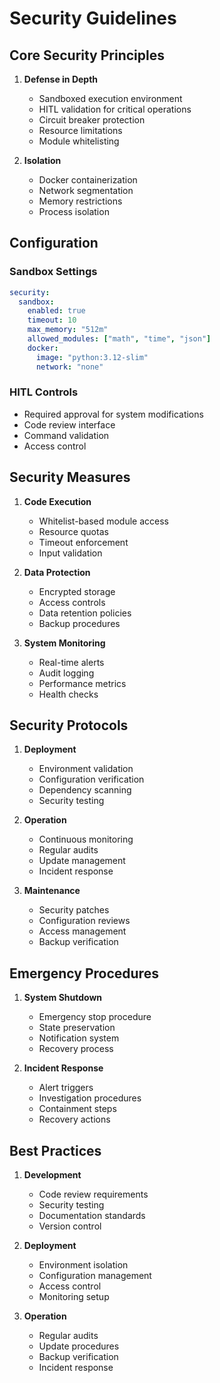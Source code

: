 # Security Guidelines

## Core Security Principles

1. **Defense in Depth**
   - Sandboxed execution environment
   - HITL validation for critical operations
   - Circuit breaker protection
   - Resource limitations
   - Module whitelisting

2. **Isolation**
   - Docker containerization
   - Network segmentation
   - Memory restrictions
   - Process isolation

## Configuration

### Sandbox Settings
```yaml
security:
  sandbox:
    enabled: true
    timeout: 10
    max_memory: "512m"
    allowed_modules: ["math", "time", "json"]
    docker:
      image: "python:3.12-slim"
      network: "none"
```

### HITL Controls
- Required approval for system modifications
- Code review interface
- Command validation
- Access control

## Security Measures

1. **Code Execution**
   - Whitelist-based module access
   - Resource quotas
   - Timeout enforcement
   - Input validation

2. **Data Protection**
   - Encrypted storage
   - Access controls
   - Data retention policies
   - Backup procedures

3. **System Monitoring**
   - Real-time alerts
   - Audit logging
   - Performance metrics
   - Health checks

## Security Protocols

1. **Deployment**
   - Environment validation
   - Configuration verification
   - Dependency scanning
   - Security testing

2. **Operation**
   - Continuous monitoring
   - Regular audits
   - Update management
   - Incident response

3. **Maintenance**
   - Security patches
   - Configuration reviews
   - Access management
   - Backup verification

## Emergency Procedures

1. **System Shutdown**
   - Emergency stop procedure
   - State preservation
   - Notification system
   - Recovery process

2. **Incident Response**
   - Alert triggers
   - Investigation procedures
   - Containment steps
   - Recovery actions

## Best Practices

1. **Development**
   - Code review requirements
   - Security testing
   - Documentation standards
   - Version control

2. **Deployment**
   - Environment isolation
   - Configuration management
   - Access control
   - Monitoring setup

3. **Operation**
   - Regular audits
   - Update procedures
   - Backup verification
   - Incident response
